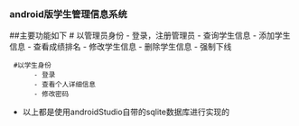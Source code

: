 ### android版学生管理信息系统

##主要功能如下
    # 以管理员身份
         - 登录，注册管理员
         - 查询学生信息
         - 添加学生信息
         - 查看成绩排名
         - 修改学生信息
         - 删除学生信息
         - 强制下线

     #以学生身份
          - 登录
          - 查看个人详细信息
          - 修改密码
 
   - 以上都是使用androidStudio自带的sqlite数据库进行实现的


